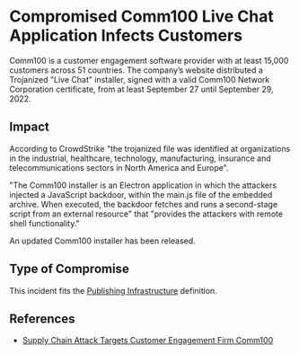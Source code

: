 <!-- cspell:ignore Comm100 -->
<!-- cspell:ignore main.js -->

# Compromised Comm100 Live Chat Application Infects Customers

Comm100 is a customer engagement software provider with at least 15,000 customers across 51 countries. The company’s website distributed a Trojanized "Live Chat" installer, signed with a valid Comm100 Network Corporation certificate, from at least September 27 until September 29, 2022. 

## Impact

According to CrowdStrike "the trojanized file was identified at organizations in the industrial, healthcare, technology, manufacturing, insurance and telecommunications sectors in North America and Europe".

"The Comm100 installer is an Electron application in which the attackers injected a JavaScript backdoor, within the main.js file of the embedded archive. When executed, the backdoor fetches and runs a second-stage script from an external resource" that "provides the attackers with remote shell functionality."

An updated Comm100 installer has been released.

## Type of Compromise

This incident fits the [Publishing Infrastructure](../compromise-definitions.md#publishing-infrastructure) definition.

## References

- [Supply Chain Attack Targets Customer Engagement Firm Comm100](https://www.securityweek.com/supply-chain-attack-targets-customer-engagement-firm-comm100)
